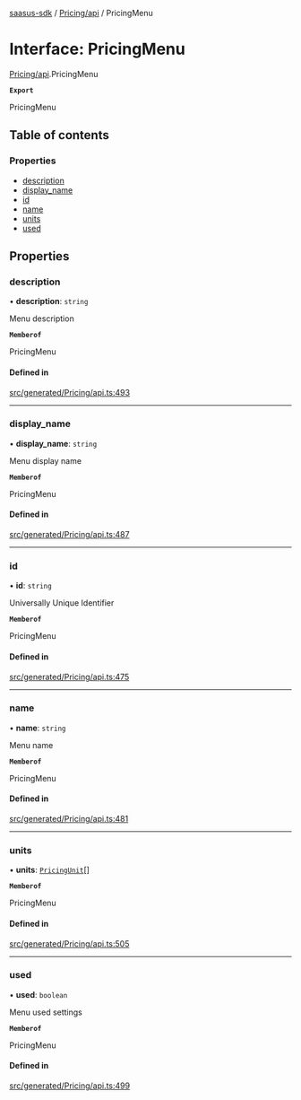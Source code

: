 [saasus-sdk](../README.md) / [Pricing/api](../modules/Pricing_api.md) / PricingMenu

# Interface: PricingMenu

[Pricing/api](../modules/Pricing_api.md).PricingMenu

**`Export`**

PricingMenu

## Table of contents

### Properties

- [description](Pricing_api.PricingMenu.md#description)
- [display\_name](Pricing_api.PricingMenu.md#display_name)
- [id](Pricing_api.PricingMenu.md#id)
- [name](Pricing_api.PricingMenu.md#name)
- [units](Pricing_api.PricingMenu.md#units)
- [used](Pricing_api.PricingMenu.md#used)

## Properties

### description

• **description**: `string`

Menu description

**`Memberof`**

PricingMenu

#### Defined in

[src/generated/Pricing/api.ts:493](https://github.com/saasus-platform/saasus-sdk-javascript/blob/c6c266c/src/generated/Pricing/api.ts#L493)

___

### display\_name

• **display\_name**: `string`

Menu display name

**`Memberof`**

PricingMenu

#### Defined in

[src/generated/Pricing/api.ts:487](https://github.com/saasus-platform/saasus-sdk-javascript/blob/c6c266c/src/generated/Pricing/api.ts#L487)

___

### id

• **id**: `string`

Universally Unique Identifier

**`Memberof`**

PricingMenu

#### Defined in

[src/generated/Pricing/api.ts:475](https://github.com/saasus-platform/saasus-sdk-javascript/blob/c6c266c/src/generated/Pricing/api.ts#L475)

___

### name

• **name**: `string`

Menu name

**`Memberof`**

PricingMenu

#### Defined in

[src/generated/Pricing/api.ts:481](https://github.com/saasus-platform/saasus-sdk-javascript/blob/c6c266c/src/generated/Pricing/api.ts#L481)

___

### units

• **units**: [`PricingUnit`](../modules/Pricing_api.md#pricingunit)[]

**`Memberof`**

PricingMenu

#### Defined in

[src/generated/Pricing/api.ts:505](https://github.com/saasus-platform/saasus-sdk-javascript/blob/c6c266c/src/generated/Pricing/api.ts#L505)

___

### used

• **used**: `boolean`

Menu used settings

**`Memberof`**

PricingMenu

#### Defined in

[src/generated/Pricing/api.ts:499](https://github.com/saasus-platform/saasus-sdk-javascript/blob/c6c266c/src/generated/Pricing/api.ts#L499)
